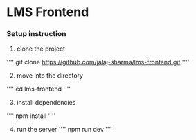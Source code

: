 # LMS Frontend

### Setup instruction

1. clone the project

''''
    git clone https://github.com/jalaj-sharma/lms-frontend.git
''''

2. move into the directory

''''
    cd lms-frontend
''''

3. install dependencies

''''
    npm install
''''

4. run the server
''''
    npm run dev
''''